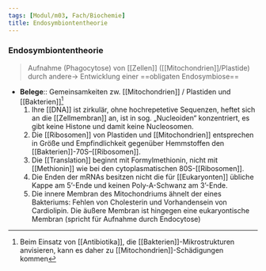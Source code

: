 ```yaml
---
tags: [Modul/m03, Fach/Biochemie]
title: Endosymbiontentheorie
---
```

### Endosymbiontentheorie 
> Aufnahme (Phagocytose) von [[Zellen]] ([[Mitochondrien]]/Plastide) durch andere→ Entwicklung einer ==obligaten Endosymbiose==

- **Belege**:: Gemeinsamkeiten zw. [[Mitochondrien]] / Plastiden und [[Bakterien]][^1]
	1.	Ihre [[DNA]] ist zirkulär, ohne hochrepetetive Sequenzen, heftet sich an die [[Zellmembran]] an, ist in sog. „Nucleoiden“ konzentriert, es gibt keine Histone und damit keine Nucleosomen.
	2.	Die [[Ribosomen]] von Plastiden und [[Mitochondrien]] entsprechen in Größe und Empfindlichkeit gegenüber Hemmstoffen den [[Bakterien]]-70S–[[Ribosomen]].
	3.	Die [[Translation]] beginnt mit Formylmethionin, nicht mit [[Methionin]] wie bei den cytoplasmatischen 80S-[[Ribosomen]].
	4.	Die Enden der mRNAs besitzen nicht die für [[Eukaryonten]] übliche Kappe am 5’-Ende und keinen Poly-A-Schwanz am 3’-Ende. 
	5.	Die innere Membran des Mitochondriums ähnelt der eines Bakteriums: Fehlen von Cholesterin und Vorhandensein von Cardiolipin. Die äußere Membran ist hingegen eine eukaryontische Membran (spricht für Aufnahme durch Endocytose) 

[^1]: Beim Einsatz von [[Antibiotika]], die [[Bakterien]]-Mikrostrukturen anvisieren, kann es daher zu [[Mitochondrien]]-Schädigungen kommen